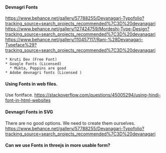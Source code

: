 


#### Devnagri Fonts

https://www.behance.net/gallery/57788255/Devanagari-Typofolio?tracking_source=search_projects_recommended%7C3D%20devanagari
https://www.behance.net/gallery/127424759/Mordeshi-Type-Design?tracking_source=search_projects_recommended%7C3D%20devanagari
https://www.behance.net/gallery/110457117/Rani-%28Devanagari-Typeface%29?tracking_source=search_projects_recommended%7C3D%20devanagari



    * Kruti Dev (Free Font)
    * Google Fonts (Licensed)
      * Mukta, Poppins are good
    * Adobe devnagri fonts (Licensed )
    
#### Using Fonts in web files.
   Use fontface. 
   https://stackoverflow.com/questions/45005294/using-hindi-font-in-html-websites
    

#### Devnagri Fonts in SVG

There are no good options. We need to create them ourselves. 
https://www.behance.net/gallery/57788255/Devanagari-Typofolio?tracking_source=search_projects_recommended%7C3D%20devanagari

#### Can we use Fonts in threejs in more usable form?




